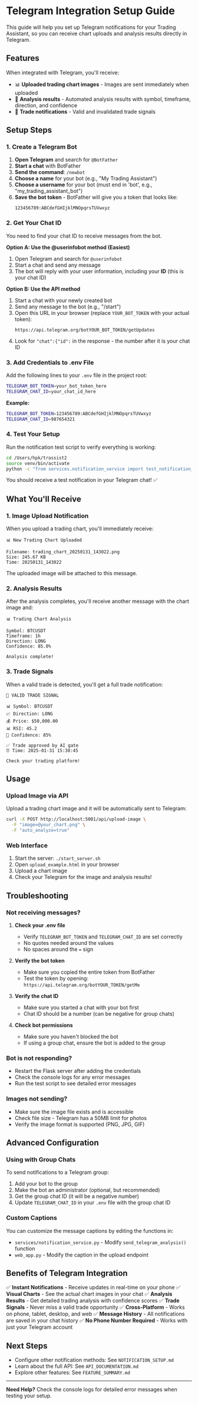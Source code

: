 # Telegram Integration Setup Guide

This guide will help you set up Telegram notifications for your Trading Assistant, so you can receive chart uploads and analysis results directly in Telegram.

## Features

When integrated with Telegram, you'll receive:
- 📊 **Uploaded trading chart images** - Images are sent immediately when uploaded
- 🤖 **Analysis results** - Automated analysis results with symbol, timeframe, direction, and confidence
- 📱 **Trade notifications** - Valid and invalidated trade signals

## Setup Steps

### 1. Create a Telegram Bot

1. **Open Telegram** and search for `@BotFather`
2. **Start a chat** with BotFather
3. **Send the command**: `/newbot`
4. **Choose a name** for your bot (e.g., "My Trading Assistant")
5. **Choose a username** for your bot (must end in 'bot', e.g., "my_trading_assistant_bot")
6. **Save the bot token** - BotFather will give you a token that looks like:
   ```
   123456789:ABCdefGHIjklMNOpqrsTUVwxyz
   ```

### 2. Get Your Chat ID

You need to find your chat ID to receive messages from the bot.

**Option A: Use the @userinfobot method (Easiest)**
1. Open Telegram and search for `@userinfobot`
2. Start a chat and send any message
3. The bot will reply with your user information, including your **ID** (this is your chat ID)

**Option B: Use the API method**
1. Start a chat with your newly created bot
2. Send any message to the bot (e.g., "/start")
3. Open this URL in your browser (replace `YOUR_BOT_TOKEN` with your actual token):
   ```
   https://api.telegram.org/botYOUR_BOT_TOKEN/getUpdates
   ```
4. Look for `"chat":{"id":` in the response - the number after it is your chat ID

### 3. Add Credentials to .env File

Add the following lines to your `.env` file in the project root:

```bash
TELEGRAM_BOT_TOKEN=your_bot_token_here
TELEGRAM_CHAT_ID=your_chat_id_here
```

**Example:**
```bash
TELEGRAM_BOT_TOKEN=123456789:ABCdefGHIjklMNOpqrsTUVwxyz
TELEGRAM_CHAT_ID=987654321
```

### 4. Test Your Setup

Run the notification test script to verify everything is working:

```bash
cd /Users/hpk/trassist2
source venv/bin/activate
python -c "from services.notification_service import test_notification_system; test_notification_system()"
```

You should receive a test notification in your Telegram chat! ✅

## What You'll Receive

### 1. Image Upload Notification

When you upload a trading chart, you'll immediately receive:

```
📊 New Trading Chart Uploaded

Filename: trading_chart_20250131_143022.png
Size: 245.67 KB
Time: 20250131_143022
```

The uploaded image will be attached to this message.

### 2. Analysis Results

After the analysis completes, you'll receive another message with the chart image and:

```
📊 Trading Chart Analysis

Symbol: BTCUSDT
Timeframe: 1h
Direction: LONG
Confidence: 85.0%

Analysis complete!
```

### 3. Trade Signals

When a valid trade is detected, you'll get a full trade notification:

```
🚀 VALID TRADE SIGNAL

📊 Symbol: BTCUSDT
📈 Direction: LONG
💰 Price: $50,000.00
📊 RSI: 45.2
🎯 Confidence: 85%

✅ Trade approved by AI gate
⏰ Time: 2025-01-31 15:30:45

Check your trading platform!
```

## Usage

### Upload Image via API

Upload a trading chart image and it will be automatically sent to Telegram:

```bash
curl -X POST http://localhost:5001/api/upload-image \
  -F "image=@your_chart.png" \
  -F "auto_analyze=true"
```

### Web Interface

1. Start the server: `./start_server.sh`
2. Open `upload_example.html` in your browser
3. Upload a chart image
4. Check your Telegram for the image and analysis results!

## Troubleshooting

### Not receiving messages?

1. **Check your .env file**
   - Verify `TELEGRAM_BOT_TOKEN` and `TELEGRAM_CHAT_ID` are set correctly
   - No quotes needed around the values
   - No spaces around the `=` sign

2. **Verify the bot token**
   - Make sure you copied the entire token from BotFather
   - Test the token by opening: `https://api.telegram.org/botYOUR_TOKEN/getMe`

3. **Verify the chat ID**
   - Make sure you started a chat with your bot first
   - Chat ID should be a number (can be negative for group chats)

4. **Check bot permissions**
   - Make sure you haven't blocked the bot
   - If using a group chat, ensure the bot is added to the group

### Bot is not responding?

- Restart the Flask server after adding the credentials
- Check the console logs for any error messages
- Run the test script to see detailed error messages

### Images not sending?

- Make sure the image file exists and is accessible
- Check file size - Telegram has a 50MB limit for photos
- Verify the image format is supported (PNG, JPG, GIF)

## Advanced Configuration

### Using with Group Chats

To send notifications to a Telegram group:

1. Add your bot to the group
2. Make the bot an administrator (optional, but recommended)
3. Get the group chat ID (it will be a negative number)
4. Update `TELEGRAM_CHAT_ID` in your `.env` file with the group chat ID

### Custom Captions

You can customize the message captions by editing the functions in:
- `services/notification_service.py` - Modify `send_telegram_analysis()` function
- `web_app.py` - Modify the caption in the upload endpoint

## Benefits of Telegram Integration

✅ **Instant Notifications** - Receive updates in real-time on your phone
✅ **Visual Charts** - See the actual chart images in your chat
✅ **Analysis Results** - Get detailed trading analysis with confidence scores
✅ **Trade Signals** - Never miss a valid trade opportunity
✅ **Cross-Platform** - Works on phone, tablet, desktop, and web
✅ **Message History** - All notifications are saved in your chat history
✅ **No Phone Number Required** - Works with just your Telegram account

## Next Steps

- Configure other notification methods: See `NOTIFICATION_SETUP.md`
- Learn about the full API: See `API_DOCUMENTATION.md`
- Explore other features: See `FEATURE_SUMMARY.md`

---

**Need Help?** Check the console logs for detailed error messages when testing your setup.

